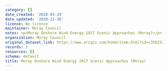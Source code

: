 ```yaml
---
category: []
date_created: '2018-03-29'
date_updated: '2020-11-30'
license: No licence
maintainer: Moray Council
notes: <p>Moray Onshore Wind Energy 2017 Scenic Approaches (Moray)</p>
organization: Moray Council
original_dataset_link: https://www.arcgis.com/home/item.html?id=c35b2527a3d14876918f4f12d14ede5a
records: 3
resources: []
schema: default
title: Moray Onshore Wind Energy 2017 Scenic Approaches (Moray)
---
```


